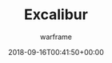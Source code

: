 ---
title: Excalibur
seoTitle: Excalibur
date: 2018-09-16T00:41:50+00:00
author: warframe
permalink: /warframes/excalibur/
image: ''
draft: true
---
